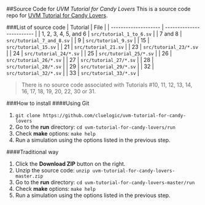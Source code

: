 ##Source Code for *UVM Tutorial for Candy Lovers*
This is a source code repo for [UVM Tutorial for Candy Lovers](http://cluelogic.com/).

###List of source code
| Tutorial             | File                      |
| -------------------- | ------------------------- | 
| 1, 2, 3, 4, 5, and 6 | `src/tutorial_1_to_6.sv`  | 
| 7 and 8              | `src/tutorial_7_and_8.sv` | 
| 9                    | `src/tutorial_9.sv`       | 
| 15                   | `src/tutorial_15.sv`      | 
| 21                   | `src/tutorial_21.sv`      | 
| 23                   | `src/tutorial_23/*.sv`    | 
| 24                   | `src/tutorial_24/*.sv`    | 
| 25                   | `src/tutorial_25/*.sv`    | 
| 26                   | `src/tutorial_26/*.sv`    | 
| 27                   | `src/tutorial_27/*.sv`    | 
| 28                   | `src/tutorial_28/*.sv`    | 
| 29                   | `src/tutorial_29/*.sv`    | 
| 32                   | `src/tutorial_32/*.sv`    | 
| 33                   | `src/tutorial_33/*.sv`    | 

> There is no source code associated with Tutorials #10, 11, 12, 13, 14, 16, 17, 18, 19, 20, 22, 30 or 31.

###How to install
####Using Git
1. `git clone https://github.com/cluelogic/uvm-tutorial-for-candy-lovers`
2. Go to the **run** directory: `cd uvm-tutorial-for-candy-lovers/run`
3. Check **make** options: `make help`
4. Run a simulation using the options listed in the previous step.

####Traditional way
1. Click the **Download ZIP** button on the right.
2. Unzip the source code: `unzip uvm-tutorial-for-candy-lovers-master.zip`
3. Go to the **run** directory: `cd uvm-tutorial-for-candy-lovers-master/run`
4. Check **make** options: `make help`
5. Run a simulation using the options listed in the previous step.
